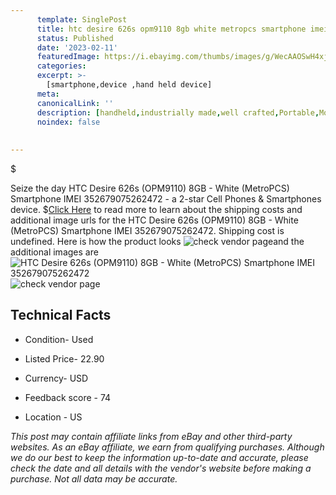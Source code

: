 ```yaml
---
      template: SinglePost
      title: htc desire 626s opm9110 8gb white metropcs smartphone imei 352679075262472
      status: Published
      date: '2023-02-11'
      featuredImage: https://i.ebayimg.com/thumbs/images/g/WecAAOSwH4xj0LE1/s-l225.jpg
      categories: 
      excerpt: >-
        [smartphone,device ,hand held device]
      meta:
      canonicalLink: ''
      description: [handheld,industrially made,well crafted,Portable,Mobile,Compact,Convenient,Lightweight,Maneuverable,Man-portable,Miniature,Carriable,Hand-held,Light,Holdable,Transportable,Mobile device,Pocket-sized,On-the-go,Wireless,Cordless,Compact size,Convenient size, smartphone,device ,hand held device]
      noindex: false
      
        
---
```

$

Seize the day HTC Desire 626s (OPM9110) 8GB - White (MetroPCS) Smartphone IMEI 352679075262472 - a 2-star Cell Phones & Smartphones device.
$[Click Here](https://www.ebay.com/itm/374487939875?hash=item5731387b23%3Ag%3AWecAAOSwH4xj0LE1&mkevt=1&mkcid=1&mkrid=711-53200-19255-0&campid=%253CePNCampaignId%253E&customid=%253CreferenceId%253E&toolid=10049) to read more to learn about the shipping costs and additional image urls for the HTC Desire 626s (OPM9110) 8GB - White (MetroPCS) Smartphone IMEI 352679075262472. Shipping cost is undefined. Here is how the product looks ![check vendor page](https://i.ebayimg.com/thumbs/images/g/WecAAOSwH4xj0LE1/s-l225.jpg)and the additional images are![HTC Desire 626s (OPM9110) 8GB - White (MetroPCS) Smartphone IMEI 352679075262472](https://i.ebayimg.com/images/g/WecAAOSwH4xj0LE1/s-l1600.jpg)![check vendor page](https://origin-galleryplus.ebayimg.com/ws/web/374487939875_2_0_1/225x225.jpg,https://origin-galleryplus.ebayimg.com/ws/web/374487939875_3_0_1/225x225.jpg,https://origin-galleryplus.ebayimg.com/ws/web/374487939875_4_0_1/225x225.jpg,https://origin-galleryplus.ebayimg.com/ws/web/374487939875_5_0_1/225x225.jpg,https://origin-galleryplus.ebayimg.com/ws/web/374487939875_6_0_1/225x225.jpg)



 ## Technical Facts 



     
      

 - Condition- Used 


      

 - Listed Price- 22.90 


      

 - Currency- USD 


      

 - Feedback score - 74 


      

 - Location - US 


      
      

 *_This post may contain affiliate links from eBay and other third-party websites. As an eBay affiliate, we earn from qualifying purchases. Although we do our best to keep the information up-to-date and accurate, please check the date and all details with the vendor's website before making a purchase. Not all data may be accurate._*






